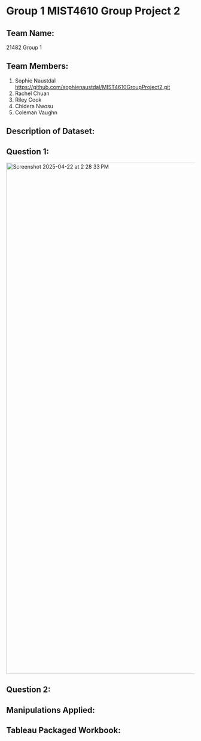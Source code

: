 # Group 1 MIST4610 Group Project 2

## Team Name:
21482 Group 1

## Team Members:
1. Sophie Naustdal https://github.com/sophienaustdal/MIST4610GroupProject2.git
2. Rachel Chuan 
3. Riley Cook 
4. Chidera Nwosu
5. Coleman Vaughn

## Description of Dataset:

## Question 1:

<img width="1368" alt="Screenshot 2025-04-22 at 2 28 33 PM" src="https://github.com/user-attachments/assets/ac370e89-9817-4e28-b5f0-c028649874f9" />

## Question 2:

## Manipulations Applied:

## Tableau Packaged Workbook:

